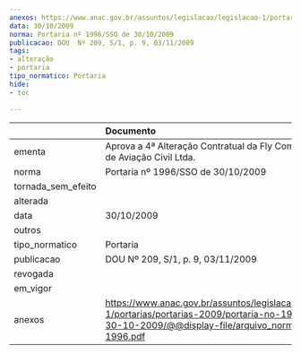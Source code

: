 ```yaml
---
anexos: https://www.anac.gov.br/assuntos/legislacao/legislacao-1/portarias/portarias-2009/portaria-no-1996-sso-de-30-10-2009/@@display-file/arquivo_norma/PA2009-1996.pdf
data: 30/10/2009
norma: Portaria nº 1996/SSO de 30/10/2009
publicacao: DOU  Nº 209, S/1, p. 9, 03/11/2009
tags:
- alteração
- portaria
tipo_normatico: Portaria
hide: 
- toc 
 
---
```


|                    | Documento                                                                                                                                                         |
|:-------------------|:------------------------------------------------------------------------------------------------------------------------------------------------------------------|
| ementa             | Aprova a 4ª Alteração Contratual da Fly Company Escola de Aviação Civil Ltda.                                                                                     |
| norma              | Portaria nº 1996/SSO de 30/10/2009                                                                                                                                |
| tornada_sem_efeito |                                                                                                                                                                   |
| alterada           |                                                                                                                                                                   |
| data               | 30/10/2009                                                                                                                                                        |
| outros             |                                                                                                                                                                   |
| tipo_normatico     | Portaria                                                                                                                                                          |
| publicacao         | DOU  Nº 209, S/1, p. 9, 03/11/2009                                                                                                                                |
| revogada           |                                                                                                                                                                   |
| em_vigor           |                                                                                                                                                                   |
| anexos             | https://www.anac.gov.br/assuntos/legislacao/legislacao-1/portarias/portarias-2009/portaria-no-1996-sso-de-30-10-2009/@@display-file/arquivo_norma/PA2009-1996.pdf |